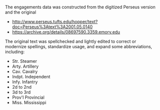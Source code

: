 The engagements data was constructed from the digitized Perseus version and
the original

- http://www.perseus.tufts.edu/hopper/text?doc=Perseus%3Atext%3A2001.05.0140
- https://archive.org/details/08697590.3359.emory.edu

The original text was spellchecked and lightly edited to correct or modernize
spellings, standardize usage, and expand some abbreviations, including:

- Str. Steamer
- Arty. Artillery
- Cav. Cavalry
- Indpt. Independent
- Infy. Infantry
- 2d to 2nd
- 3d to 3rd
- Prov'l Provincial
- Miss. Mississippi
